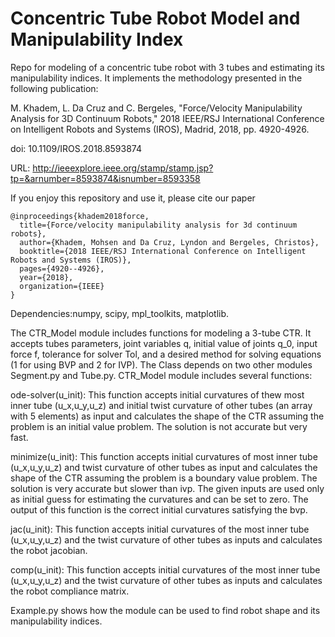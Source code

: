 # Concentric Tube Robot Model and Manipulability Index
Repo for modeling of a concentric tube robot with 3 tubes and estimating its manipulability indices. It implements the methodology presented in the following publication:

M. Khadem, L. Da Cruz and C. Bergeles, "Force/Velocity Manipulability Analysis for 3D Continuum Robots," 2018 IEEE/RSJ International Conference on Intelligent Robots and Systems (IROS), Madrid, 2018, pp. 4920-4926.

doi: 10.1109/IROS.2018.8593874

URL: http://ieeexplore.ieee.org/stamp/stamp.jsp?tp=&arnumber=8593874&isnumber=8593358

If you enjoy this repository and use it, please cite our paper
```
@inproceedings{khadem2018force,
  title={Force/velocity manipulability analysis for 3d continuum robots},
  author={Khadem, Mohsen and Da Cruz, Lyndon and Bergeles, Christos},
  booktitle={2018 IEEE/RSJ International Conference on Intelligent Robots and Systems (IROS)},
  pages={4920--4926},
  year={2018},
  organization={IEEE}
}
```


Dependencies:numpy, scipy, mpl_toolkits, matplotlib.

The CTR_Model module includes functions for modeling a 3-tube CTR. It accepts tubes parameters, joint variables q, initial value of joints q_0, input force f, tolerance for solver Tol, and a desired method for solving equations (1 for using BVP and 2 for IVP). The Class depends on two other modules Segment.py and Tube.py. CTR_Model module includes several functions:

ode-solver(u_init): This function accepts initial curvatures of thew most inner tube (u_x,u_y,u_z) and initial twist curvature of other tubes (an array with 5 elements) as input and calculates the shape of the CTR assuming the problem is an initial value problem. The solution is not accurate but very fast.

minimize(u_init): This function accepts initial curvatures of most inner tube (u_x,u_y,u_z) and twist curvature of other tubes as input and calculates the shape of the CTR assuming the problem is a boundary value problem. The solution is very accurate but slower than ivp. The given inputs are used only as initial guess for estimating the curvatures and can be set to zero. The output of this function is the correct initial curvatures satisfying the bvp.

jac(u_init): This function accepts initial curvatures of the most inner tube (u_x,u_y,u_z) and the twist curvature of other tubes as inputs and calculates the robot jacobian.

comp(u_init): This function accepts initial curvatures of the most inner tube (u_x,u_y,u_z) and the twist curvature of other tubes as inputs and calculates the robot compliance matrix.

Example.py shows how the module can be used to find robot shape and its manipulability indices.


